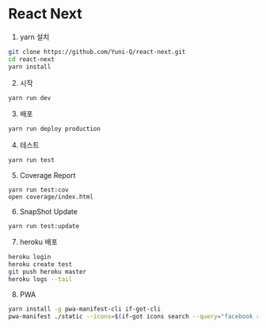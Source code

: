 
# React Next

1. yarn 설치
```bash
git clone https://github.com/Yuni-Q/react-next.git
cd react-next
yarn install
```

2. 시작
```bash
yarn run dev
```

3. 배포
```bash
yarn run deploy production
```

4. 테스트
```bash
yarn run test
```

5. Coverage Report
```bahs
yarn run test:cov
open coverage/index.html
```

6. SnapShot Update
```bahs
yarn run test:update
```

7. heroku 배포
```bash
heroku login
heroku create test
git push heroku master
heroku logs --tail
```

8. PWA
```bash
yarn install -g pwa-manifest-cli if-got-cli
pwa-manifest ./static --icons=$(if-got icons search --query="facebook react react icon" --maximun_size=512 --count=1)
```
